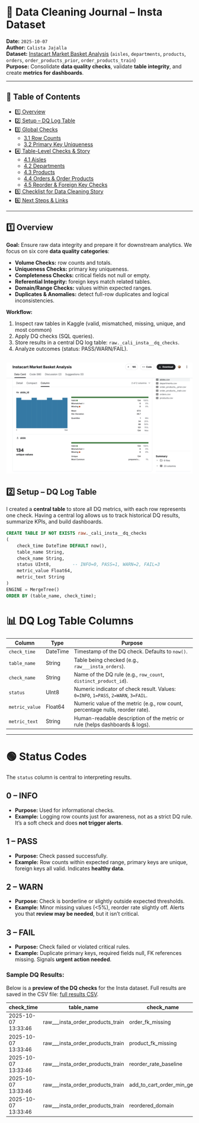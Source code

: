 # 📓 Data Cleaning Journal – Insta Dataset

**Date:** `2025-10-07`  
**Author:** `Calista Jajalla`  
**Dataset:** [Instacart Market Basket Analysis](https://www.kaggle.com/datasets/psparks/instacart-market-basket-analysis/data?select=aisles.csv) (`aisles`, `departments`, `products`, `orders`, `order_products_prior`, `order_products_train`)  
**Purpose:** Consolidate **data quality checks**, validate **table integrity**, and create **metrics for dashboards**.

---

## 🔗 Table of Contents

- [1️⃣ Overview](#1️⃣-overview)  
- [2️⃣ Setup – DQ Log Table](#2️⃣-setup--dq-log-table)  
- [3️⃣ Global Checks](#3️⃣-global-checks)  
  - [3.1 Row Counts](#31-row-counts)  
  - [3.2 Primary Key Uniqueness](#32-primary-key-uniqueness)  
- [4️⃣ Table-Level Checks & Story](#4️⃣-table-level-checks--story)  
  - [4.1 Aisles](#41-aisles)  
  - [4.2 Departments](#42-departments)  
  - [4.3 Products](#43-products)  
  - [4.4 Orders & Order Products](#44-orders--order-products)  
  - [4.5 Reorder & Foreign Key Checks](#45-reorder--foreign-key-checks)  
- [5️⃣ Checklist for Data Cleaning Story](#5️⃣-checklist-for-data-cleaning-story)  
- [6️⃣ Next Steps & Links](#6️⃣-next-steps--links)

---

## 1️⃣ Overview

**Goal:** Ensure raw data integrity and prepare it for downstream analytics. We focus on six core **data quality categories**:

- **Volume Checks:** row counts and totals.  
- **Uniqueness Checks:** primary key uniqueness.  
- **Completeness Checks:** critical fields not null or empty.  
- **Referential Integrity:** foreign keys match related tables.  
- **Domain/Range Checks:** values within expected ranges.  
- **Duplicates & Anomalies:** detect full-row duplicates and logical inconsistencies.

**Workflow:**

1. Inspect raw tables in Kaggle (valid, mismatched, missing, unique, and most common)
2. Apply DQ checks (SQL queries).  
3. Store results in a central DQ log table: `raw._cali_insta__dq_checks`.  
4. Analyze outcomes (status: PASS/WARN/FAIL).

![Alt text](../v2/Instacart.png "Instacart")
---

## 2️⃣ Setup – DQ Log Table

I created a **central table** to store all DQ metrics, with each row represents one check. Having a central log allows us to track historical DQ results, summarize KPIs, and build dashboards.

```sql
CREATE TABLE IF NOT EXISTS raw._cali_insta__dq_checks
(
    check_time DateTime DEFAULT now(),
    table_name String,
    check_name String,
    status UInt8,        -- INFO=0, PASS=1, WARN=2, FAIL=3
    metric_value Float64,
    metric_text String
)
ENGINE = MergeTree()
ORDER BY (table_name, check_time);
```
# 📊 DQ Log Table Columns

| Column         | Type     | Purpose                                                                            |
| -------------- | -------- | ---------------------------------------------------------------------------------- |
| `check_time`   | DateTime | Timestamp of the DQ check. Defaults to `now()`.                                    |
| `table_name`   | String   | Table being checked (e.g., `raw___insta_orders`).                                  |
| `check_name`   | String   | Name of the DQ rule (e.g., `row_count`, `distinct_product_id`).                    |
| `status`       | UInt8    | Numeric indicator of check result. Values: `0=INFO`, `1=PASS`, `2=WARN`, `3=FAIL`. |
| `metric_value` | Float64  | Numeric value of the metric (e.g., row count, percentage nulls, reorder rate).     |
| `metric_text`  | String   | Human-readable description of the metric or rule (helps dashboards & logs).        |

---

# 🟢 Status Codes

The `status` column is central to interpreting results.

## 0 – INFO
- **Purpose:** Used for informational checks.  
- **Example:** Logging row counts just for awareness, not as a strict DQ rule. It’s a soft check and does **not trigger alerts**.

## 1 – PASS
- **Purpose:** Check passed successfully.  
- **Example:** Row counts within expected range, primary keys are unique, foreign keys all valid. Indicates **healthy data**.

## 2 – WARN
- **Purpose:** Check is borderline or slightly outside expected thresholds.  
- **Example:** Minor missing values (<5%), reorder rate slightly off. Alerts you that **review may be needed**, but it isn’t critical.

## 3 – FAIL
- **Purpose:** Check failed or violated critical rules.  
- **Example:** Duplicate primary keys, required fields null, FK references missing. Signals **urgent action needed**.


### Sample DQ Results:

Below is a **preview of the DQ checks** for the Insta dataset. Full results are saved in the CSV file: [full results CSV](data/insta_dq_checks.csv).

| check_time         | table_name                      | check_name                    | status | metric_value     | metric_text                                |
|-------------------|--------------------------------|-------------------------------|--------|----------------|-------------------------------------------|
| 2025-10-07 13:33:46 | raw___insta_order_products_train | order_fk_missing              | 1      | 0              | order_id not found in orders               |
| 2025-10-07 13:33:46 | raw___insta_order_products_train | product_fk_missing            | 1      | 0              | product_id not found in products           |
| 2025-10-07 13:33:46 | raw___insta_order_products_train | reorder_rate_baseline         | 1      | 59.8594412751  | expected reorder ~59%                      |
| 2025-10-07 13:33:46 | raw___insta_order_products_train | add_to_cart_order_min_ge1     | 1      | 1              | min add_to_cart_order should be >=1        |
| 2025-10-07 13:33:46 | raw___insta_order_products_train | reordered_domain              | 1      | 0              | reordered not in {0,1}                     |

